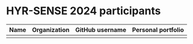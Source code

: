 # HYR-SENSE 2024 participants

| Name | Organization | GitHub username | Personal portfolio |
| --- | --- | --- | --- |
|  |  |  |
